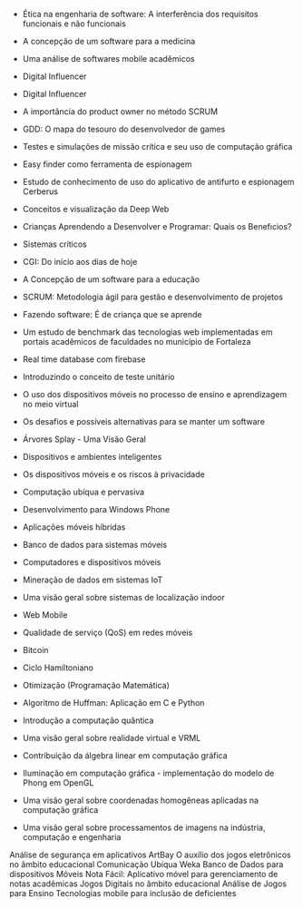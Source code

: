 

- Ética na engenharia de software: A interferência dos requisitos funcionais e não funcionais
- A concepção de um software para a medicina
- Uma análise de softwares mobile acadêmicos
- Digital Influencer
- Digital Influencer
- A importância do product owner no método SCRUM
- GDD: O mapa do tesouro do desenvolvedor de games
- Testes e simulações de missão crítica e seu uso de computação gráfica
- Easy finder como ferramenta de espionagem
- Estudo de conhecimento de uso do aplicativo de antifurto e espionagem Cerberus
- Conceitos e visualização da Deep Web
- Crianças Aprendendo a Desenvolver e Programar: Quais os Benefıcios?

- Sistemas críticos
- CGI: Do início aos dias de hoje
- A Concepção de um software para a educação
- SCRUM: Metodologia ágil para gestão e desenvolvimento de projetos
- Fazendo software: É de criança que se aprende
- Um estudo de benchmark das tecnologias web implementadas em portais acadêmicos de faculdades no município de Fortaleza
- Real time database com firebase
- Introduzindo o conceito de teste unitário
- O uso dos dispositivos móveis no processo de ensino e aprendizagem no meio virtual
- Os desafios e possíveis alternativas para se manter um software

- Árvores Splay - Uma Visão Geral
- Dispositivos e ambientes inteligentes
- Os dispositivos móveis e os riscos à privacidade
- Computação ubíqua e pervasiva
- Desenvolvimento para Windows Phone
- Aplicações móveis híbridas
- Banco de dados para sistemas móveis
- Computadores e dispositivos móveis
- Mineração de dados em sistemas IoT
- Uma visão geral sobre sistemas de localização indoor
- Web Mobile
- Qualidade de serviço (QoS) em redes móveis

- Bitcoin
- Ciclo Hamiltoniano
- Otimização (Programação Matemática) 
- Algoritmo de Huffman: Aplicação em C e Python
- Introdução a computação quântica
- Uma visão geral sobre realidade virtual e VRML
- Contribuição da álgebra linear em computação gráfica
- Iluminação em computação gráfica - implementação do modelo de Phong em OpenGL
- Uma visão geral sobre coordenadas homogêneas aplicadas na computação gráfica
- Uma visão geral sobre processamentos de imagens na indústria, computação e engenharia

Análise de segurança em aplicativos
ArtBay
O auxílio dos jogos eletrônicos no âmbito educacional
Comunicação Ubíqua
Weka
Banco de Dados para dispositivos Móveis
Nota Fácil: Aplicativo móvel para gerenciamento de notas acadêmicas
Jogos Digitais no âmbito educacional
Análise de Jogos para Ensino
Tecnologias mobile para inclusão de deficientes

